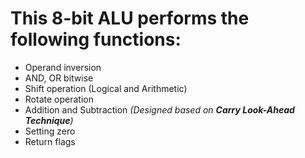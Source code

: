 # This 8-bit ALU performs the following functions:
- Operand inversion
- AND, OR bitwise
- Shift operation (Logical and Arithmetic)
- Rotate operation
- Addition and Subtraction *(Designed based on **Carry Look-Ahead Technique**)*
- Setting zero
- Return flags
